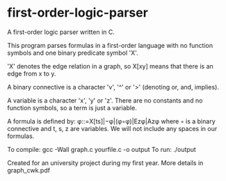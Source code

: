 # first-order-logic-parser
A first-order logic parser written in C.

This program parses formulas in a first-order language with no function symbols and one binary predicate symbol 'X'.

'X' denotes the edge relation in a graph, so X[xy] means that there is an edge from x to y. 

A binary connective is a character 'v', '^' or '>' (denoting or, and, implies).

A variable is a character 'x', 'y' or 'z'. There are no constants and no function symbols, so a term is just a variable.

A formula is defined by: φ::=X[ts]|−φ|(φ◦φ)|Ezφ|Azφ where ◦ is a binary connective and t, s, z are variables. We will not include any spaces in our formulas.

To compile: gcc -Wall graph.c yourfile.c -o output
To run: ./output

Created for an university project during my first year. 
More details in graph_cwk.pdf

